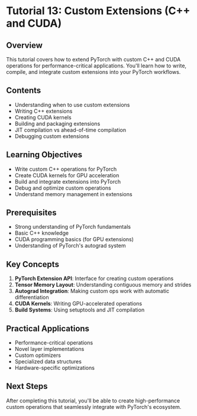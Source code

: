 # Tutorial 13: Custom Extensions (C++ and CUDA)

## Overview
This tutorial covers how to extend PyTorch with custom C++ and CUDA operations for performance-critical applications. You'll learn how to write, compile, and integrate custom extensions into your PyTorch workflows.

## Contents
- Understanding when to use custom extensions
- Writing C++ extensions
- Creating CUDA kernels
- Building and packaging extensions
- JIT compilation vs ahead-of-time compilation
- Debugging custom extensions

## Learning Objectives
- Write custom C++ operations for PyTorch
- Create CUDA kernels for GPU acceleration
- Build and integrate extensions into PyTorch
- Debug and optimize custom operations
- Understand memory management in extensions

## Prerequisites
- Strong understanding of PyTorch fundamentals
- Basic C++ knowledge
- CUDA programming basics (for GPU extensions)
- Understanding of PyTorch's autograd system

## Key Concepts
1. **PyTorch Extension API**: Interface for creating custom operations
2. **Tensor Memory Layout**: Understanding contiguous memory and strides
3. **Autograd Integration**: Making custom ops work with automatic differentiation
4. **CUDA Kernels**: Writing GPU-accelerated operations
5. **Build Systems**: Using setuptools and JIT compilation

## Practical Applications
- Performance-critical operations
- Novel layer implementations
- Custom optimizers
- Specialized data structures
- Hardware-specific optimizations

## Next Steps
After completing this tutorial, you'll be able to create high-performance custom operations that seamlessly integrate with PyTorch's ecosystem.
